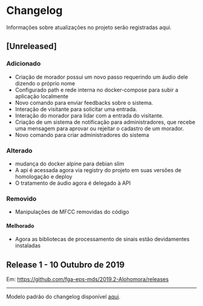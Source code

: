 # Changelog

Informações sobre atualizações no projeto serão registradas aqui.

## [Unreleased]
### Adicionado
+ Criação de morador possui um novo passo requerindo um áudio dele dizendo o próprio nome
+ Configurado path e rede interna no docker-compose para subir a aplicação localmente
+ Novo comando para enviar feedbacks sobre o sistema.
+ Interação de visitante para solicitar uma entrada.
+ Interação do morador para lidar com a entrada do visitante.
+ Criação de um sistema de notificação para administradores, que recebe uma mensagem para aprovar ou rejeitar o cadastro de um morador.
+ Novo comando para criar administradores do sistema

### Alterado
+ mudança do docker alpine para debian slim
+ A api é acessada agora via registry do projeto em suas versões de homologação e deploy
+ O tratamento de áudio agora é delegado à API

### Removido
+ Manipulações de MFCC removidas do código

#### Melhorado
+ Agora as bibliotecas de processamento de sinais estão devidamentes instaladas

## Release 1 - 10 Outubro de 2019

Em: https://github.com/fga-eps-mds/2019.2-Alohomora/releases

 ---
 Modelo padrão do changelog disponível [aqui](https://keepachangelog.com/en/0.3.0/).

